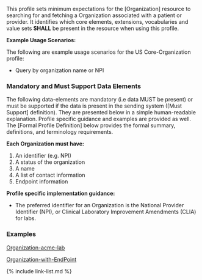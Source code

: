 This profile sets minimum expectations for the [Organization] resource to searching for and fetching a Organization associated with a patient or provider. It identifies which core elements, extensions, vocabularies and value sets **SHALL** be present in the resource when using this profile.

**Example Usage Scenarios:**

The following are example usage scenarios for the US Core-Organization profile:

-   Query by organization name or NPI


### Mandatory and Must Support Data Elements


The following data-elements are mandatory (i.e data MUST be present) or must be supported if the data is present in the sending system ([Must Support] definition). They are presented below in a simple human-readable explanation.  Profile specific guidance and examples are provided as well.  The [Formal Profile Definition] below provides the  formal summary, definitions, and  terminology requirements.  

**Each Organization must have:**

1.  An identifier (e.g. NPI)
1.  A status of the organization
1.  A name
1.  A list of contact information
1.  Endpoint information


**Profile specific implementation guidance:**

- The preferred identifier for an Organization is the National Provider Identifier (NPI), or Clinical Laboratory Improvement Amendments (CLIA) for labs. 

### Examples

[Organization-acme-lab](Organization-acme-lab.html)

[Organization-with-EndPoint](Organization-saint-luke-w-endpoint.html)

{% include link-list.md %}


